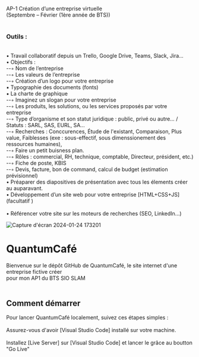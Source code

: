 AP-1 Création d’une entreprise virtuelle <br>
(Septembre – Février (1ère année de BTS)) <br>
 <br>
### Outils : <br>
 <br>
• Travail collaboratif depuis un Trello, Google Drive, Teams, Slack, Jira… <br>
• Objectifs : <br>
--◦ Nom de l’entreprise <br>
--◦ Les valeurs de l’entreprise <br>
--◦ Création d’un logo pour votre entreprise <br>
▪ Typographie des documents (fonts) <br>
▪ La charte de graphique <br>
--◦ Imaginez un slogan pour votre entreprise <br>
--◦ Les produits, les solutions, ou les services proposés par votre entreprise <br>
--◦ Type d’organisme et son statut juridique : public, privé ou autre… / Statuts : SARL, SAS,  EURL, SA… <br>
--◦ Recherches : Conccurences, Étude de l'existant, Comparaison, Plus value, Faiblesses (exe : sous-effectif, sous dimenssionement des ressources humaines), <br>
--◦ Faire un petit buisness plan. <br>
--◦ Rôles : commercial, RH, technique, comptable, Directeur, président, etc.) <br>
--◦ Fiche de poste, KBIS <br>
--◦ Devis, facture, bon de command, calcul de budget (estimation prévisionnel) <br>
• Préaparer des diapositives de présentation avec tous les élements créer au auparavant. <br>
• Développement d’un site web pour votre entreprise [HTML+CSS+JS] (facultatif ) <br>
<br>
• Référencer votre site sur les moteurs de recherches (SEO, LinkedIn...) <br>

![Capture d'écran 2024-01-24 173201](https://github.com/JulianGabinAtienza/QuantumCafe_AP1/assets/148321955/2978ceff-7f3d-4146-a364-614b58616ee9)

# QuantumCafé <br>
Bienvenue sur le dépôt GitHub de QuantumCafé, le site internet d'une entreprise fictive créer <br> pour mon AP1 du BTS SIO SLAM <br>
 <br>
## Comment démarrer <br>
Pour lancer QuantumCafé localement, suivez ces étapes simples : <br>
 <br>
Assurez-vous d'avoir [Visual Studio Code] installé sur votre machine. <br>
 <br>
Installez [Live Server] sur [Visual Studio Code] et lancer le grâce au boutton "Go Live" <br>
